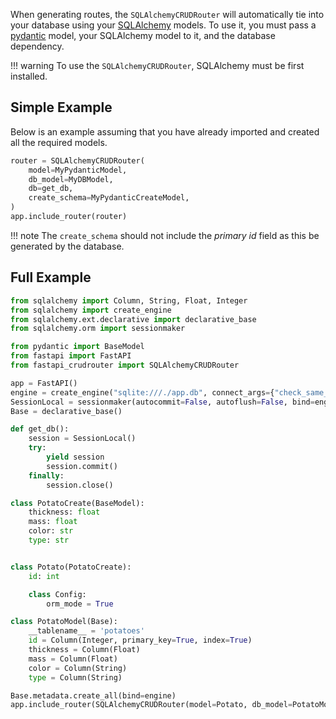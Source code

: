 When generating routes, the `SQLAlchemyCRUDRouter` will automatically tie into 
your database using your [SQLAlchemy](https://www.sqlalchemy.org/) models. To use it, you must pass a 
[pydantic](https://pydantic-docs.helpmanual.io/) model, your SQLAlchemy model to it, and the 
database dependency.

!!! warning
    To use the `SQLAlchemyCRUDRouter`, SQLAlchemy must be first installed.

## Simple Example
Below is an example assuming that you have already imported and created all the required models.

```python
router = SQLAlchemyCRUDRouter(
    model=MyPydanticModel, 
    db_model=MyDBModel,
    db=get_db, 
    create_schema=MyPydanticCreateModel, 
)
app.include_router(router)
```

!!! note
    The `create_schema` should not include the *primary id* field as this be generated by the database.

## Full Example
```python
from sqlalchemy import Column, String, Float, Integer
from sqlalchemy import create_engine
from sqlalchemy.ext.declarative import declarative_base
from sqlalchemy.orm import sessionmaker

from pydantic import BaseModel
from fastapi import FastAPI
from fastapi_crudrouter import SQLAlchemyCRUDRouter

app = FastAPI()
engine = create_engine("sqlite:///./app.db", connect_args={"check_same_thread": False})
SessionLocal = sessionmaker(autocommit=False, autoflush=False, bind=engine)
Base = declarative_base()

def get_db():
    session = SessionLocal()
    try:
        yield session
        session.commit()
    finally:
        session.close()

class PotatoCreate(BaseModel):
    thickness: float
    mass: float
    color: str
    type: str


class Potato(PotatoCreate):
    id: int

    class Config:
        orm_mode = True

class PotatoModel(Base):
    __tablename__ = 'potatoes'
    id = Column(Integer, primary_key=True, index=True)
    thickness = Column(Float)
    mass = Column(Float)
    color = Column(String)
    type = Column(String)

Base.metadata.create_all(bind=engine)
app.include_router(SQLAlchemyCRUDRouter(model=Potato, db_model=PotatoModel, db=get_db, create_schema=PotatoCreate, prefix='potato'))

```
